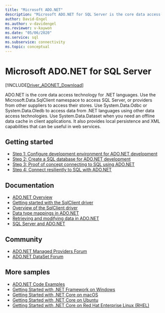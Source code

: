 ```yaml
---
title: "Microsoft ADO.NET"
description: "Microsoft ADO.NET for SQL Server is the core data access technology for .NET languages. Use the Microsoft.Data.SqlClient namespace to access SQL Server."
author: David-Engel
ms.author: v-davidengel
ms.reviewer: v-kaywon
ms.date: "05/06/2020"
ms.service: sql
ms.subservice: connectivity
ms.topic: conceptual
---
```

# Microsoft ADO.NET for SQL Server

[!INCLUDE[Driver_ADONET_Download](../../includes/driver_adonet_download.md)]

ADO.NET is the core data access technology for .NET languages. Use the Microsoft.Data.SqlClient namespace to access SQL Server, or providers from other suppliers to access their stores. Use System.Data.Odbc or System.Data.Oledb to access data from .NET languages using other data access technologies. Use System.Data.Dataset when you need an offline data cache in client applications. It also provides local persistence and XML capabilities that can be useful in web services.

## Getting started
* [Step 1: Configure development environment for ADO.NET development](step-1-configure-development-environment-ado-net-development.md)
* [Step 2: Create a SQL database for ADO.NET development](step-2-create-sql-database-ado-net-development.md)
* [Step 3: Proof of concept connecting to SQL using ADO.NET](step-3-connect-sql-ado-net.md)
* [Step 4: Connect resiliently to SQL with ADO.NET](step-4-connect-resiliently-sql-ado-net.md)

## Documentation
* [ADO.NET Overview](/dotnet/framework/data/adonet/)
* [Getting started with the SqlClient driver](get-started-sqlclient-driver.md)
* [Overview of the SqlClient driver](overview-sqlclient-driver.md)
* [Data type mappings in ADO.NET](data-type-mappings-ado-net.md)
* [Retrieving and modifying data in ADO.NET](retrieving-modifying-data.md)
* [SQL Server and ADO.NET](./sql/index.md)

## Community
* [ADO.NET Managed Providers Forum](https://social.msdn.microsoft.com/Forums/home?forum=adodotnetdataproviders)
* [ADO.NET DataSet Forum](https://social.msdn.microsoft.com/Forums/home?forum=adodotnetdataset)

## More samples
* [ADO.NET Code Examples](/dotnet/framework/data/adonet/ado-net-code-examples)
* [Getting Started with .NET Framework on Windows](https://www.microsoft.com/sql-server/developer-get-started/csharp/win/)
* [Getting Started with .NET Core on macOS](https://www.microsoft.com/sql-server/developer-get-started/csharp/macos/)
* [Getting Started with .NET Core on Ubuntu](https://www.microsoft.com/sql-server/developer-get-started/csharp/ubuntu/)
* [Getting Started with .NET Core on Red Hat Enterprise Linux (RHEL)](https://www.microsoft.com/sql-server/developer-get-started/csharp/rhel/)

